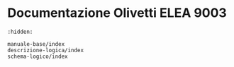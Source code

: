 # Documentazione Olivetti ELEA 9003

```{toctree}
:hidden:

manuale-base/index
descrizione-logica/index
schema-logico/index
```
